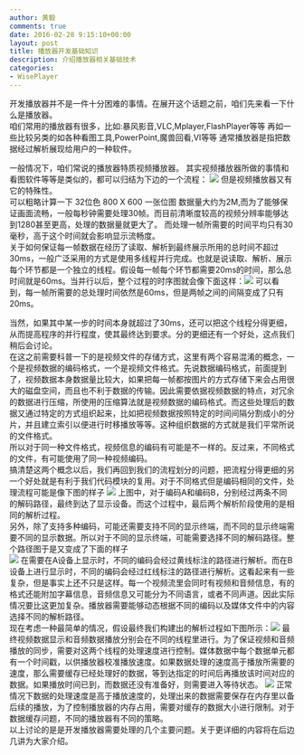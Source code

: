 ```yaml
---
author: 黄毅
comments: true
date: 2016-02-28 9:15:10+00:00
layout: post
title: 播放器开发基础知识
description: 介绍播放器相关基础技术
categories:
- WisePlayer
---
```

开发播放器并不是一件十分困难的事情。在展开这个话题之前，咱们先来看一下什么是播放器。  
咱们常用的播放器有很多，比如:暴风影音,VLC,Mplayer,FlashPlayer等等再如一些比较另类的如各种看图工具,PowerPoint,魔兽回看,VI等等通常播放器是指把数据经过解析展现给用户的一种软件。

<!-- more -->  一般情况下，咱们常说的播放器特质视频播放器。其实视频播放器所做的事情和看图软件等等是类似的，都可以归结为下边的一个流程：  ![](http://7xkda0.com1.z0.glb.clouddn.com/16-2-29/23889888.jpg)
但是视频播放器又有它的特殊性。  可以粗略计算一下 32位色 800 X 600 一张位图 数据量大约为2M,而为了能够保证画面流畅，一般每秒钟需要处理30帧。而目前清晰度较高的视频分辨率能够达到1280甚至更高，处理的数据量就更大了。而处理一帧所需要的时间平均只有30毫秒，高于这个时间就会影响显示流畅度。  
关于如何保证每一帧数据在经历了读取、解析到最终展示所用的总时间不超过30ms，一般广泛采用的方式是使用多线程并行完成。也就是说读取、解析、展示每个环节都是一个独立的线程。假设每一帧每个环节都需要20ms的时间，那么总时间就是60ms。当并行以后，整个过程的时序图就会像下面这样：![](http://7xkda0.com1.z0.glb.clouddn.com/16-2-29/30051797.jpg)
可以看到，每一帧所需要的总处理时间依然是60ms，但是两帧之间的间隔变成了只有20ms。  当然，如果其中某一步的时间本身就超过了30ms，还可以把这个线程分得更细，从而提高程序的并行程度，使其最终达到要求。分的更细还有一个好处，这点我们稍后会讨论。  
在这之前需要科普一下的是视频文件的存储方式，这里有两个容易混淆的概念，一个是视频数据的编码格式，一个是视频文件格式。先说数据编码格式，前面提到了，视频数据本身数据量比较大，如果把每一帧都按图片的方式存储下来会占用很大的磁盘空间，而且也不利于数据的传输。因此需要依据视频数据的特点，对冗余的数据进行压缩，所使用的压缩算法就是视频数据的编码格式。而这些处理后的数据又通过特定的方式组织起来，比如把视频数据按照特定的时间间隔分割成小的分片，并且建立索引以便进行时移播放等等。这种组织数据的方式就是我们平常所说的文件格式。  所以对于同一种文件格式，视频信息的编码有可能是不一样的。反过来，不同格式的文件，有可能使用了同一种视频编码。  搞清楚这两个概念以后，我们再回到我们的流程划分的问题，把流程分得更细的另一个好处就是有利于我们代码模块的复用。对于不同格式但是编码相同的文件，处理流程可能是像下图的样子![](http://7xkda0.com1.z0.glb.clouddn.com/16-2-29/55812988.jpg)
上图中，对于编码A和编码B，分别经过两条不同的解码路径，最终到达了显示设备。而这个过程中，最后两个解析阶段使用的是相同的解析过程。  另外，除了支持多种编码，可能还需要支持不同的显示终端，而不同的显示终端需要不同的显示数据。所以对于不同的显示终端，可能需要选择不同的解码路径。整个路径图于是又变成了下面的样子  
![](http://7xkda0.com1.z0.glb.clouddn.com/16-2-29/4080843.jpg)
在需要在A设备上显示时，不同的编码会经过黄线标注的路径进行解析。而在B设备上进行显示时，不同的编码会经过红线标注的路径进行解析。这看起来有一些复杂，但是事实上还不只是这样。每一个视频流里会同时有视频和音频信息，有的格式还能附加字幕信息，音频信息又可能分为不同语言，或者不同声道。因此实际情况要比这更加复杂。播放器需要能够动态根据不同的编码以及媒体文件中的内容选择不同的解析路径。  现在考虑一种最简单的情况，假设最终我们构建出的解析过程如下图所示：![](http://7xkda0.com1.z0.glb.clouddn.com/16-2-29/36752268.jpg)
最终视频数据显示和音频数据播放分别会在不同的线程里进行。为了保证视频和音频播放的同步，需要对这两个线程的处理速度进行控制。媒体数据中每个数据单元都有一个时间戳，以供播放器校准播放速度。如果数据处理的速度高于播放所需要的速度，那么需要缓存已经处理好的数据，等到达指定的时间后再播放该时间对应的数据。如果播放时间已到，而数据还没有准备好，则需要进入等待状态。  ![](http://7xkda0.com1.z0.glb.clouddn.com/16-2-29/33348801.jpg)
正常情况下数据的处理速度是高于播放速度的，处理出来的数据需要保存在内存里以备后续的播放，为了控制播放器的内存占用，需要对缓存的数据大小进行限制。对于数据缓存问题，不同的播放器有不同的策略。  以上讨论的是是开发播放器需要处理的几个主要问题。关于更详细的内容将在后边几讲为大家介绍。